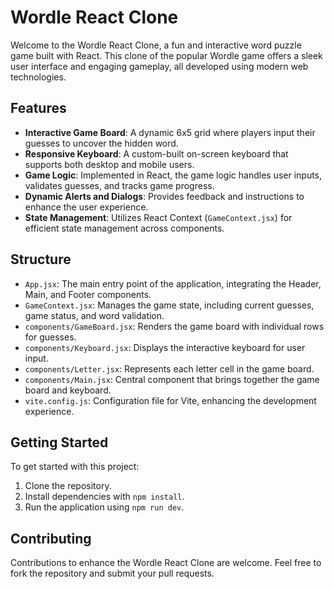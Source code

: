 # Wordle React Clone

Welcome to the Wordle React Clone, a fun and interactive word puzzle game built with React. This clone of the popular Wordle game offers a sleek user interface and engaging gameplay, all developed using modern web technologies.

## Features

- **Interactive Game Board**: A dynamic 6x5 grid where players input their guesses to uncover the hidden word.
- **Responsive Keyboard**: A custom-built on-screen keyboard that supports both desktop and mobile users.
- **Game Logic**: Implemented in React, the game logic handles user inputs, validates guesses, and tracks game progress.
- **Dynamic Alerts and Dialogs**: Provides feedback and instructions to enhance the user experience.
- **State Management**: Utilizes React Context (`GameContext.jsx`) for efficient state management across components.

## Structure

- `App.jsx`: The main entry point of the application, integrating the Header, Main, and Footer components.
- `GameContext.jsx`: Manages the game state, including current guesses, game status, and word validation.
- `components/GameBoard.jsx`: Renders the game board with individual rows for guesses.
- `components/Keyboard.jsx`: Displays the interactive keyboard for user input.
- `components/Letter.jsx`: Represents each letter cell in the game board.
- `components/Main.jsx`: Central component that brings together the game board and keyboard.
- `vite.config.js`: Configuration file for Vite, enhancing the development experience.

## Getting Started

To get started with this project:

1. Clone the repository.
2. Install dependencies with `npm install`.
3. Run the application using `npm run dev`.

## Contributing

Contributions to enhance the Wordle React Clone are welcome. Feel free to fork the repository and submit your pull requests.
